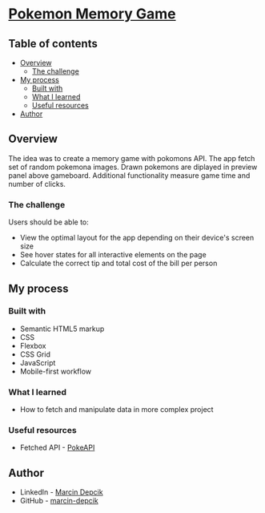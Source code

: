 # [Pokemon Memory Game](https://marcin-depcik.github.io/pokemon-memory-game/)

## Table of contents

-   [Overview](#overview)
    -   [The challenge](#the-challenge)
-   [My process](#my-process)
    -   [Built with](#built-with)
    -   [What I learned](#what-i-learned)
    -   [Useful resources](#useful-resources)
-   [Author](#author)

## Overview

The idea was to create a memory game with pokomons API. The app fetch set of random pokemona images. Drawn pokemons are diplayed in preview panel above gameboard. Additional functionality measure game time and number of clicks.

### The challenge

Users should be able to:

-   View the optimal layout for the app depending on their device's screen size
-   See hover states for all interactive elements on the page
-   Calculate the correct tip and total cost of the bill per person

## My process

### Built with

-   Semantic HTML5 markup
-   CSS
-   Flexbox
-   CSS Grid
-   JavaScript
-   Mobile-first workflow

### What I learned

-   How to fetch and manipulate data in more complex project

### Useful resources

-   Fetched API - [PokeAPI](https://pokeapi.co/)

## Author

-   LinkedIn - [Marcin Depcik](https://linkedin.com/in/marcindepcik)
-   GitHub - [marcin-depcik](https://github.com/marcin-depcik)
